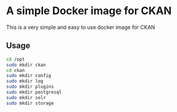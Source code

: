 # A simple Docker image for CKAN
This is a very simple and easy to use docker image for CKAN

## Usage

```sh
cd /opt
sudo mkdir ckan
cd ckan
sudo mkdir config
sudo mkdir log
sudo mkdir plugins
sudo mkdir postgresql
sudo mkdir solr
sudo mkdir storage

```

